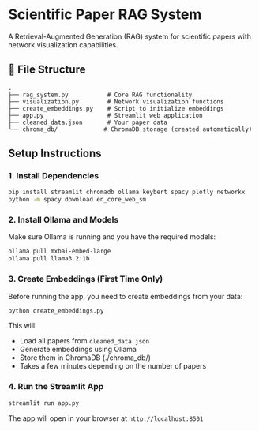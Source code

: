 # Scientific Paper RAG System

A Retrieval-Augmented Generation (RAG) system for scientific papers with network visualization capabilities.

## 📁 File Structure

```
.
├── rag_system.py           # Core RAG functionality
├── visualization.py        # Network visualization functions
├── create_embeddings.py    # Script to initialize embeddings
├── app.py                  # Streamlit web application
├── cleaned_data.json       # Your paper data
└── chroma_db/             # ChromaDB storage (created automatically)
```

##  Setup Instructions

### 1. Install Dependencies

```bash
pip install streamlit chromadb ollama keybert spacy plotly networkx
python -m spacy download en_core_web_sm
```

### 2. Install Ollama and Models

Make sure Ollama is running and you have the required models:

```bash
ollama pull mxbai-embed-large
ollama pull llama3.2:1b
```

### 3. Create Embeddings (First Time Only)

Before running the app, you need to create embeddings from your data:

```bash
python create_embeddings.py
```

This will:
- Load all papers from `cleaned_data.json`
- Generate embeddings using Ollama
- Store them in ChromaDB (./chroma_db/)
- Takes a few minutes depending on the number of papers

### 4. Run the Streamlit App

```bash
streamlit run app.py
```

The app will open in your browser at `http://localhost:8501`

